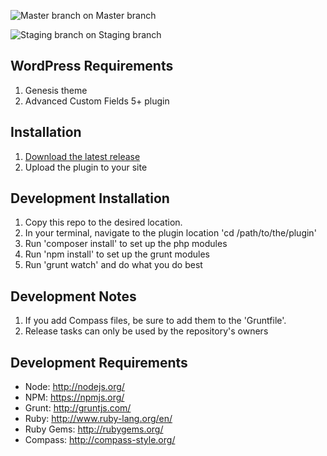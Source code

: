 ![Master branch](https://codeship.com/projects/14148250-0ee3-0134-f3ed-7ab2ad815cc6/status?branch=master) on Master branch

![Staging branch](https://codeship.com/projects/14148250-0ee3-0134-f3ed-7ab2ad815cc6/status?branch=staging) on Staging branch

## WordPress Requirements

1. Genesis theme
2. Advanced Custom Fields 5+ plugin

## Installation

1. [Download the latest release](https://github.com/AgriLife/agrilife-core/releases/latest)
2. Upload the plugin to your site

## Development Installation

1. Copy this repo to the desired location.
2. In your terminal, navigate to the plugin location 'cd /path/to/the/plugin'
3. Run 'composer install' to set up the php modules
4. Run 'npm install' to set up the grunt modules
5. Run 'grunt watch' and do what you do best

## Development Notes

1. If you add Compass files, be sure to add them to the 'Gruntfile'.
2. Release tasks can only be used by the repository's owners

## Development Requirements

* Node: http://nodejs.org/
* NPM: https://npmjs.org/
* Grunt: http://gruntjs.com/
* Ruby: http://www.ruby-lang.org/en/
* Ruby Gems: http://rubygems.org/
* Compass: http://compass-style.org/
